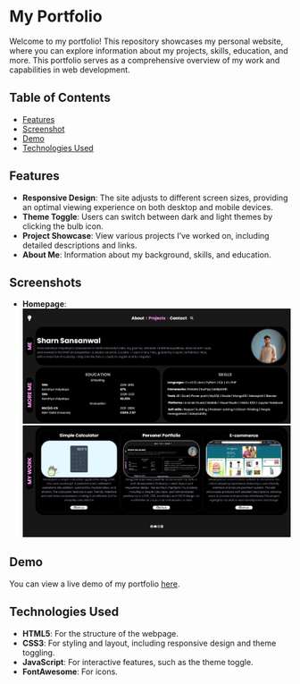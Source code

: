 # My Portfolio

Welcome to my portfolio! This repository showcases my personal website, where you can explore information about my projects, skills, education, and more. This portfolio serves as a comprehensive overview of my work and capabilities in web development.

## Table of Contents

- [Features](#features)
- [Screenshot](#screenshot)
- [Demo](#demo)
- [Technologies Used](#technologies-used)

## Features

- **Responsive Design**: The site adjusts to different screen sizes, providing an optimal viewing experience on both desktop and mobile devices.
- **Theme Toggle**: Users can switch between dark and light themes by clicking the bulb icon.
- **Project Showcase**: View various projects I’ve worked on, including detailed descriptions and links.
- **About Me**: Information about my background, skills, and education.

## Screenshots


- **Homepage**:
  ![Homepage](images/ss1.png)
  ![Homepage](images/ss2.png)

## Demo

You can view a live demo of my portfolio [here](https://sumo90.github.io/Portfolio/).

## Technologies Used

- **HTML5**: For the structure of the webpage.
- **CSS3**: For styling and layout, including responsive design and theme toggling.
- **JavaScript**: For interactive features, such as the theme toggle.
- **FontAwesome**: For icons.

